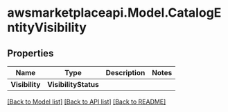 # awsmarketplaceapi.Model.CatalogEntityVisibility

## Properties

Name | Type | Description | Notes
------------ | ------------- | ------------- | -------------
**Visibility** | **VisibilityStatus** |  | 

[[Back to Model list]](../README.md#documentation-for-models) [[Back to API list]](../README.md#documentation-for-api-endpoints) [[Back to README]](../README.md)

